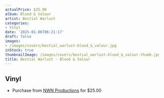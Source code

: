 ```yaml
---
actualPrice: $25.00
album: Blood & Valour
artist: Bestial Warlust
categories:
- Vinyl
date: '2025-01-06T06:21:17'
draft: false
images:
- /images/covers/bestial_warlust-blood_&_valour.jpg
inStock: true
thumbnailImage: /images/covers/bestial_warlust-blood_&_valour-thumb.jpg
title: Bestial Warlust - Blood & Valour
---
```


## Vinyl
* Purchase from [NWN Productions](http://shop.nwnprod.com/index.php?route=product/product&path=75&product_id=59262&sort=pd.name&order=ASC) for $25.00
